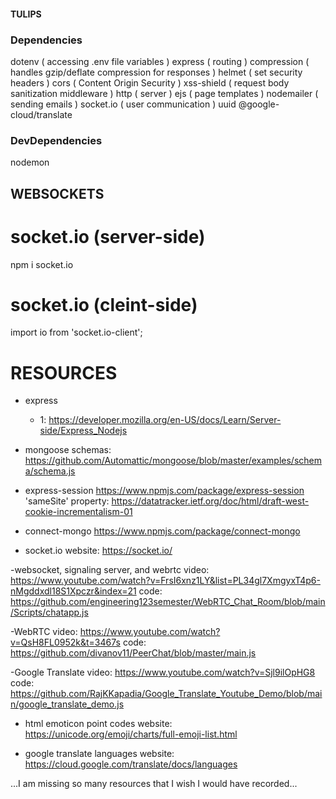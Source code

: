 #### TULIPS

### Dependencies

dotenv ( accessing .env file variables )
express ( routing )
compression ( handles gzip/deflate compression for responses )
helmet ( set security headers )
cors ( Content Origin Security )
xss-shield ( request body sanitization middleware )
http ( server )
ejs ( page templates )
nodemailer ( sending emails )
socket.io ( user communication )
uuid
@google-cloud/translate

### DevDependencies

nodemon

## WEBSOCKETS

# socket.io (server-side)

npm i socket.io

# socket.io (cleint-side)

import io from 'socket.io-client';

# RESOURCES

- express
  - 1: https://developer.mozilla.org/en-US/docs/Learn/Server-side/Express_Nodejs

- mongoose 
schemas: https://github.com/Automattic/mongoose/blob/master/examples/schema/schema.js

- express-session https://www.npmjs.com/package/express-session
'sameSite' property: https://datatracker.ietf.org/doc/html/draft-west-cookie-incrementalism-01

- connect-mongo https://www.npmjs.com/package/connect-mongo

- socket.io
website: https://socket.io/

-websocket, signaling server, and webrtc
video: https://www.youtube.com/watch?v=FrsI6xnz1LY&list=PL34gl7XmgyxT4p6-nMgddxdl18S1Xpczr&index=21
code: https://github.com/engineering123semester/WebRTC_Chat_Room/blob/main/Scripts/chatapp.js

-WebRTC
video: https://www.youtube.com/watch?v=QsH8FL0952k&t=3467s
code: https://github.com/divanov11/PeerChat/blob/master/main.js
 
-Google Translate
video: https://www.youtube.com/watch?v=Sjl9ilOpHG8
code: https://github.com/RajKKapadia/Google_Translate_Youtube_Demo/blob/main/google_translate_demo.js

- html emoticon point codes
website: https://unicode.org/emoji/charts/full-emoji-list.html

- google translate languages
website: https://cloud.google.com/translate/docs/languages

...I am missing so many resources that I wish I would have recorded...
